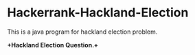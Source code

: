 # Hackerrank-Hackland-Election
This is a java program for hackland election problem.

**+Hackland Election Question.+**
